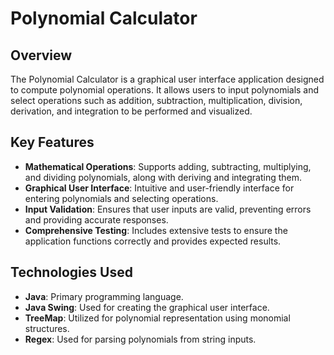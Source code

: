 # Polynomial Calculator

## Overview
The Polynomial Calculator is a graphical user interface application designed to compute polynomial operations. It allows users to input polynomials and select operations such as addition, subtraction, multiplication, division, derivation, and integration to be performed and visualized.

## Key Features
- **Mathematical Operations**: Supports adding, subtracting, multiplying, and dividing polynomials, along with deriving and integrating them.
- **Graphical User Interface**: Intuitive and user-friendly interface for entering polynomials and selecting operations.
- **Input Validation**: Ensures that user inputs are valid, preventing errors and providing accurate responses.
- **Comprehensive Testing**: Includes extensive tests to ensure the application functions correctly and provides expected results.

## Technologies Used
- **Java**: Primary programming language.
- **Java Swing**: Used for creating the graphical user interface.
- **TreeMap**: Utilized for polynomial representation using monomial structures.
- **Regex**: Used for parsing polynomials from string inputs.

